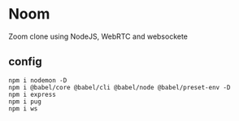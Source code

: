 # Noom

Zoom clone using NodeJS, WebRTC and websockete

## config

```
npm i nodemon -D
npm i @babel/core @babel/cli @babel/node @babel/preset-env -D
npm i express
npm i pug
npm i ws
```
